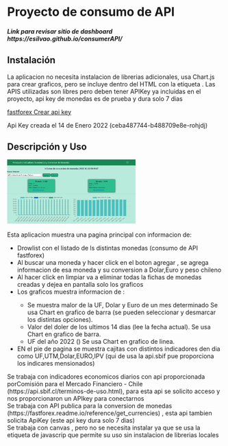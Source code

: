
<h1>Proyecto de consumo de API</h1>

<h5> Link para revisar sitio de dashboard https://esilvao.github.io/consumerAPI/ <h5>

  <h2>Instalación</h2>
  La aplicacion no necesita instalacion de librerias adicionales, usa Chart.js para crear graficos, pero se incluye dentro del HTML con la etiqueta <script></script>. Las APIS utilizadas son libres pero deben tener APIKey ya incluidas en el proyecto, api key  de monedas es de prueba y dura solo 7 dias

  <p><a href="https://fastforex.readme.io/reference/introduction"> fastforex Crear api key </a></p>
  <p> Api Key creada el 14 de Enero 2022 (ceba487744-b488709e8e-rohjdj)</p>
 
  <h2>Descripción y Uso</h2>
  <img src="./assets/app.jpg" style="width:300px ;" alt="">
      
  Esta aplicacion muestra una pagina principal con informacion de:
  <ul>
    <li>Drowlist con el listado de ls distintas monedas (consumo de API fastforex)</li>
    <li>Al buscar una moneda y hacer click en el boton agregar , se agrega informacion de esa moneda y su conversion a Dolar,Euro y peso chileno </li>
    <li>Al hacer click en limpiar va a eliminar todas la fichas de monedas creadas y dejea en pantalla solo los graficos</li>
    <li>Los graficos muestra informacion de : </li>
        <ul>
          <li> Se muestra malor de la UF, Dolar y Euro de un mes determinado Se usa Chart en grafico de barra (se pueden seleccionar y desmarcar los distintas opciones).</li>
          <li>Valor del doler de los ultimos 14 dias (lee la fecha actual). Se usa Chart en grafico de barra.</li>
          <li>UF del año 2022 () Se usa Chart en grafico de linea.</li>
        </ul>
    <li>EN el pie de pagina se muestra cajitas con distintos indicadores den dia como UF,UTM,Dolar,EURO,IPV (qui de usa la api.sbif pue proporciona los indicares mensionados)</li>
 </ul>
<div>
Se trabaja con indicadores economicos diarios con api proporcionada porComisión para el Mercado Financiero - Chile (https://api.sbif.cl/terminos-de-uso.html), para esta api se solicito acceso y nos proporcionaron un APIkey para conectarnos
</div>
<div>
Se trabaja con API publica para la conversion de monedas (https://fastforex.readme.io/reference/get_currencies) , esta api tambien solicita ApiKey (este api key dura solo 7 dias)
</div>

<div>
Se trabaja con canvas , pero no se necesita instalar ya que  se usa la etiqueta  de javascrip que permite su uso sin instalacion de librerias locales 
    <script src="https://cdn.jsdelivr.net/npm/chart.js"></script>
</div>





